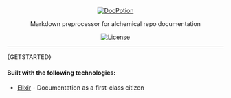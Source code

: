 <p align="center">
  <a href="/">
    <picture>
      <source media="(prefers-color-scheme: dark)" srcset="https://raw.githubusercontent.com/bayrock/docpotion/main/logo/dark.svg">
      <source media="(prefers-color-scheme: light)" srcset="https://raw.githubusercontent.com/bayrock/docpotion/main/logo/light.svg">
      <img alt="DocPotion" src="https://raw.githubusercontent.com/bayrock/docpotion/main/src/logo/dark.svg">
    </picture>
  </a>
</p>

<p align="center">
  Markdown preprocessor for alchemical repo documentation
</p>

<p align="center">
    <a href="https://github.com/bayrock/docpotion/blob/main/LICENSE"><img src="https://img.shields.io/github/license/bayrock/docpotion?color=6D9886&style=flat-square" alt="License"></a>
</p>

------

{GETSTARTED}

#### Built with the following technologies:
* [Elixir](https://elixir-lang.org/) - Documentation as a first-class citizen